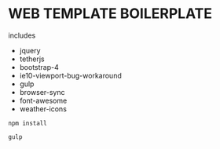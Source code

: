 # WEB TEMPLATE BOILERPLATE
 
 includes
 * jquery
 * tetherjs
 * bootstrap-4
 * ie10-viewport-bug-workaround
 * gulp
 * browser-sync
 * font-awesome
 * weather-icons

 ```
 npm install
 
 gulp
 ```

